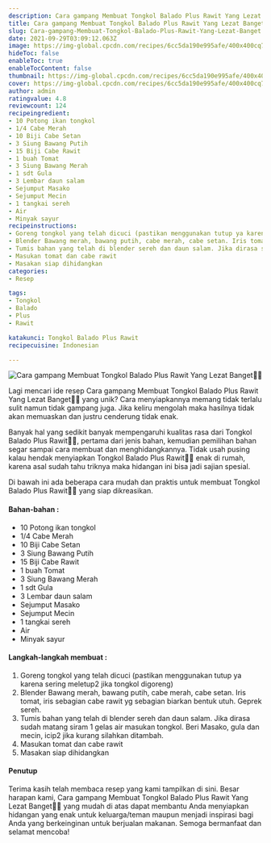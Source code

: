 ```yaml
---
description: Cara gampang Membuat Tongkol Balado Plus Rawit Yang Lezat Banget"
title: Cara gampang Membuat Tongkol Balado Plus Rawit Yang Lezat Banget
slug: Cara-gampang-Membuat-Tongkol-Balado-Plus-Rawit-Yang-Lezat-Banget
date: 2021-09-29T03:09:12.063Z
image: https://img-global.cpcdn.com/recipes/6cc5da190e995afe/400x400cq70/photo.jpg
hideToc: false
enableToc: true
enableTocContent: false
thumbnail: https://img-global.cpcdn.com/recipes/6cc5da190e995afe/400x400cq70/photo.jpg
cover: https://img-global.cpcdn.com/recipes/6cc5da190e995afe/400x400cq70/photo.jpg
author: admin
ratingvalue: 4.8
reviewcount: 124
recipeingredient:
- 10 Potong ikan tongkol
- 1/4 Cabe Merah
- 10 Biji Cabe Setan
- 3 Siung Bawang Putih
- 15 Biji Cabe Rawit
- 1 buah Tomat
- 3 Siung Bawang Merah
- 1 sdt Gula
- 3 Lembar daun salam
- Sejumput Masako
- Sejumput Mecin
- 1 tangkai sereh
- Air
- Minyak sayur
recipeinstructions:
- Goreng tongkol yang telah dicuci (pastikan menggunakan tutup ya karena sering meletup2 jika tongkol digoreng)
- Blender Bawang merah, bawang putih, cabe merah, cabe setan. Iris tomat, iris sebagian cabe rawit yg sebagian biarkan bentuk utuh. Geprek sereh.
- Tumis bahan yang telah di blender sereh dan daun salam. Jika dirasa sudah matang siram 1 gelas air masukan tongkol. Beri Masako, gula dan mecin, icip2 jika kurang silahkan ditambah.
- Masukan tomat dan cabe rawit
- Masakan siap dihidangkan
categories:
- Resep

tags:
- Tongkol
- Balado
- Plus
- Rawit

katakunci: Tongkol Balado Plus Rawit
recipecuisine: Indonesian

---
```


![Cara gampang Membuat Tongkol Balado Plus Rawit Yang Lezat Banget👩‍🍳](https://img-global.cpcdn.com/recipes/6cc5da190e995afe/400x400cq70/photo.jpg)

Lagi mencari ide resep Cara gampang Membuat Tongkol Balado Plus Rawit Yang Lezat Banget👩‍🍳 yang unik? Cara menyiapkannya memang tidak terlalu sulit namun tidak gampang juga. Jika keliru mengolah maka hasilnya tidak akan memuaskan dan justru cenderung tidak enak.

Banyak hal yang sedikit banyak mempengaruhi kualitas rasa dari Tongkol Balado Plus Rawit👩‍🍳, pertama dari jenis bahan, kemudian pemilihan bahan segar sampai cara membuat dan menghidangkannya. Tidak usah pusing kalau hendak menyiapkan Tongkol Balado Plus Rawit👩‍🍳 enak di rumah, karena asal sudah tahu triknya maka hidangan ini bisa jadi sajian spesial.

Di bawah ini ada beberapa cara mudah dan praktis untuk membuat Tongkol Balado Plus Rawit👩‍🍳 yang siap dikreasikan.

<!--inarticleads1-->

#### Bahan-bahan :

- 10 Potong ikan tongkol
- 1/4 Cabe Merah
- 10 Biji Cabe Setan
- 3 Siung Bawang Putih
- 15 Biji Cabe Rawit
- 1 buah Tomat
- 3 Siung Bawang Merah
- 1 sdt Gula
- 3 Lembar daun salam
- Sejumput Masako
- Sejumput Mecin
- 1 tangkai sereh
- Air
- Minyak sayur

<!--inarticleads2-->

#### Langkah-langkah membuat :

1. Goreng tongkol yang telah dicuci (pastikan menggunakan tutup ya karena sering meletup2 jika tongkol digoreng)
1. Blender Bawang merah, bawang putih, cabe merah, cabe setan. Iris tomat, iris sebagian cabe rawit yg sebagian biarkan bentuk utuh. Geprek sereh.
1. Tumis bahan yang telah di blender sereh dan daun salam. Jika dirasa sudah matang siram 1 gelas air masukan tongkol. Beri Masako, gula dan mecin, icip2 jika kurang silahkan ditambah.
1. Masukan tomat dan cabe rawit
1. Masakan siap dihidangkan

#### Penutup

Terima kasih telah membaca resep yang kami tampilkan di sini. Besar harapan kami, Cara gampang Membuat Tongkol Balado Plus Rawit Yang Lezat Banget👩‍🍳 yang mudah di atas dapat membantu Anda menyiapkan hidangan yang enak untuk keluarga/teman maupun menjadi inspirasi bagi Anda yang berkeinginan untuk berjualan makanan. Semoga bermanfaat dan selamat mencoba!